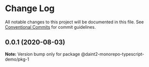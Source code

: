 # Change Log

All notable changes to this project will be documented in this file.
See [Conventional Commits](https://conventionalcommits.org) for commit guidelines.

## 0.0.1 (2020-08-03)

**Note:** Version bump only for package @daint2-monorepo-typescript-demo/pkg-1
